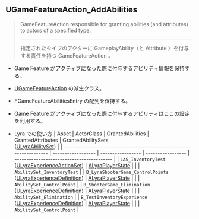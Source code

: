 ## UGameFeatureAction_AddAbilities

> GameFeatureAction responsible for granting abilities (and attributes) to actors of a specified type.  
> 
> ----
> 指定されたタイプのアクターに GameplayAbility（と Attribute ）を付与する責任を持つ GameFeatureAction 。

* Game Feature がアクティブになった際に付与するアビリティ情報を保持する。
* [UGameFeatureAction] の派生クラス。
* FGameFeatureAbilitiesEntry の配列を保持する。
* Game Feature がアクティブになった際に付与するアビリティはここの設定を利用する。


* Lyra での使い方
	| Asset                                                               | ActorClass         | GrantedAbilities  | GrantedAttributes | GrantedAbilitySets<br>([ULyraAbilitySet]) |
	| ------------------------------------------------------------------- | ------------------ | ----------------- | ----------------- | ----------------------------------------- |
	| `LAS_InventoryTest`<br>([ULyraExperienceActionSet])                 | [ALyraPlayerState] |                   |                   | `AbilitySet_InventoryTest`                |
	| `B_LyraShooterGame_ControlPoints`<br>([ULyraExperienceDefinition])  | [ALyraPlayerState] |                   |                   | `AbilitySet_ControlPoint`                 |
	| `B_ShooterGame_Elimination`<br>([ULyraExperienceDefinition])        | [ALyraPlayerState] |                   |                   | `AbilitySet_Elimination`                  |
	| `B_TestInventoryExperience`<br>([ULyraExperienceDefinition])        | [ALyraPlayerState] |                   |                   | `AbilitySet_ControlPoint`                 |




<!--- ページ内のリンク --->

<!--- 自前の画像へのリンク --->

<!--- generated --->
[ULyraExperienceActionSet]: ../../Lyra/Experience/ULyraExperienceActionSet.md#ulyraexperienceactionset
[ULyraExperienceDefinition]: ../../Lyra/Experience/ULyraExperienceDefinition.md#ulyraexperiencedefinition
[ULyraAbilitySet]: ../../Lyra/GameplayAbility/ULyraAbilitySet.md#ulyraabilityset
[ALyraPlayerState]: ../../Lyra/GameplayFramework/ALyraPlayerState.md#alyraplayerstate
[UGameFeatureAction]: ../../UE/GameFeature/UGameFeatureAction.md#ugamefeatureaction
